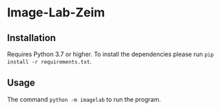 # Image-Lab-Zeim

## Installation
Requires Python 3.7 or higher. To install the dependencies please run `pip
install -r requirements.txt`.

## Usage
The command `python -m imagelab` to run the program.
